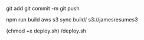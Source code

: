 <!-- test -->

git add
git commit -m
git push


<!-- production -->

npm run build
aws s3 sync build/ s3://jamesresumes3


(chmod +x deploy.sh)
/deploy.sh